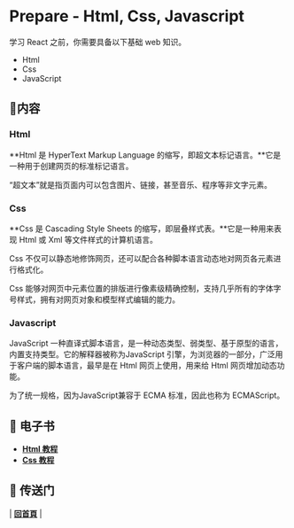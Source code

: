 # Prepare - Html, Css, Javascript

学习 React 之前，你需要具备以下基础 web 知识。

- Html
- Css
- JavaScript

## :memo:内容

### Html

**Html 是 HyperText Markup Language 的缩写，即超文本标记语言。**它是一种用于创建网页的标准标记语言。

“超文本”就是指页面内可以包含图片、链接，甚至音乐、程序等非文字元素。

### Css

**Css 是 Cascading Style Sheets 的缩写，即层叠样式表。**它是一种用来表现 Html 或 Xml 等文件样式的计算机语言。

Css 不仅可以静态地修饰网页，还可以配合各种脚本语言动态地对网页各元素进行格式化。

Css 能够对网页中元素位置的排版进行像素级精确控制，支持几乎所有的字体字号样式，拥有对网页对象和模型样式编辑的能力。

### Javascript

JavaScript 一种直译式脚本语言，是一种动态类型、弱类型、基于原型的语言，内置支持类型。它的解释器被称为JavaScript 引擎，为浏览器的一部分，广泛用于客户端的脚本语言，最早是在 Html 网页上使用，用来给 Html 网页增加动态功能。

为了统一规格，因为JavaScript兼容于 ECMA 标准，因此也称为 ECMAScript。

## :book: 电子书

- [**Html 教程**](https://atlantis1024.gitbooks.io/html-notes/content/)
- [**Css 教程**](https://atlantis1024.gitbooks.io/css-notes/content/)

## :door: 传送门

| [**回首頁**](https://github.com/atlantis1024/react-step-by-step/tree/master/docs) |
